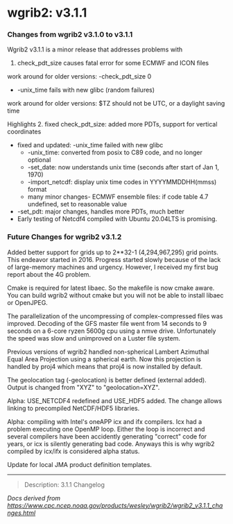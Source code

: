 # wgrib2: v3.1.1

### Changes from wgrib2 v3.1.0 to v3.1.1

Wgrib2 v3.1.1 is a minor release that addresses problems with

1. check_pdt_size causes fatal error for some ECMWF and ICON files

work around for older versions: -check_pdt_size 0

- -unix_time fails with new glibc (random failures)

work around for older versions: $TZ should not be UTC, or a daylight saving time

Highlights 2. fixed check_pdt_size: added more PDTs, support for vertical coordinates

- fixed and updated: -unix_time failed with new glibc
  - -unix_time: converted from posix to C89 code, and no longer optional
  - -set_date: now understands unix time (seconds after start of Jan 1, 1970)
  - -import_netcdf: display unix time codes in YYYYMMDDHH(mmss) format
  - many minor changes- ECMWF ensemble files: if code table 4.7 undefined, set to reasonable value
- -set_pdt: major changes, handles more PDTs, much better
- Early testing of Netcdf4 compiled with Ubuntu 20.04LTS is promising.

### Future Changes for wgrib2 v3.1.2

Added better support for grids up to 2\*\*32-1 (4,294,967,295)
grid points. This endeavor started in 2016. Progress
started slowly because of the lack of large-memory machines and urgency.
However, I received my first bug report about the 4G problem.

Cmake is required for latest libaec. So the makefile is now
cmake aware. You can build wgrib2 without cmake but you will not be
able to install libaec or OpenJPEG.

The parallelization of the uncompressing of complex-compressed files
was improved. Decoding of the GFS master file went from 14 seconds
to 9 seconds on a 6-core ryzen 5600g cpu using a nmve drive. Unfortunately
the speed was slow and unimproved on a Luster file system.

Previous versions of wgrib2 handled non-spherical Lambert Azimuthal Equal Area Projection
using a spherical earth. Now this projection is handled by proj4 which means that
proj4 is now installed by default.

The geolocation tag (-geolocation) is better defined (external added). Output is
changed from "XYZ" to "geolocation=XYZ".

Alpha: USE_NETCDF4 redefined and USE_HDF5 added. The change
allows linking to precompiled NetCDF/HDF5 libraries.

Alpha: compiling with Intel's oneAPP icx and ifx compilers.
Icx had a problem executing one OpenMP loop. Either
the loop is incorrect and several compilers have been
accidently generating "correct" code for years, or icx is
silently generating bad code. Anyways this is why wgrib2
compiled by icx/ifx is considered alpha status.

Update for local JMA product definition templates.

---

> Description: 3.1.1 Changelog

_Docs derived from <https://www.cpc.ncep.noaa.gov/products/wesley/wgrib2/wgrib2_v3.1.1_changes.html>_

